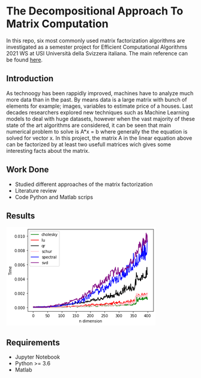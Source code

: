 # The Decompositional Approach To Matrix Computation

In this repo, six most commonly used matrix factorization algorithms are investigated as a semester project for Efficient Computational Algorithms 2021 WS at USI Università della Svizzera italiana.
The main reference can be found [here](https://www.cs.fsu.edu/~lacher/courses/COT4401/notes/cise_v2_i1/matrix.pdf).

## Introduction 
As technoogy has been rappidly improved, machines have to analyze much more data than in the past. By means data is a large matrix with bunch of elements for example; images, variables to estimate price of a houses. Last decades researchers explored new techniques such as Machine Learning models to deal with huge datasets, however when the vast majority of these state of the art algorithms are considered, it can be seen that main numerical problem to solve is A*x = b where generally the the equation is solved for vector x.
In this project, the matrix A in the linear equation above can be factorized by at least two usefull matrices wich gives some interesting facts about the matrix.

## Work Done 
* Studied different approaches of the matrix factorization
* Literature review
* Code Python and Matlab scrips 

## Results 
![Speed](https://github.com/uslumt/Efficient_Computational_Algorithms/blob/main/Result/figures/Result_1.png)
## Requirements
* Jupyter Notebook
* Python >= 3.6
* Matlab
